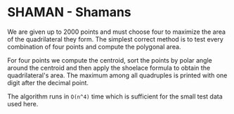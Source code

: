 # SHAMAN - Shamans

We are given up to 2000 points and must choose four to maximize the area of the quadrilateral they form.  The simplest correct method is to test every combination of four points and compute the polygonal area.

For four points we compute the centroid, sort the points by polar angle around the centroid and then apply the shoelace formula to obtain the quadrilateral's area.  The maximum among all quadruples is printed with one digit after the decimal point.

The algorithm runs in `O(n^4)` time which is sufficient for the small test data used here.
